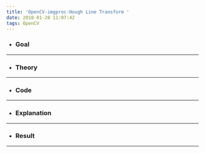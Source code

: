 ```yaml
---
title: 'OpenCV-imgproc-Hough Line Transform '
date: 2018-01-28 11:07:42
tags: OpenCV
---
```

- ### Goal

---
- ### Theory

---
- ### Code

---
- ### Explanation

---
- ### Result

---
